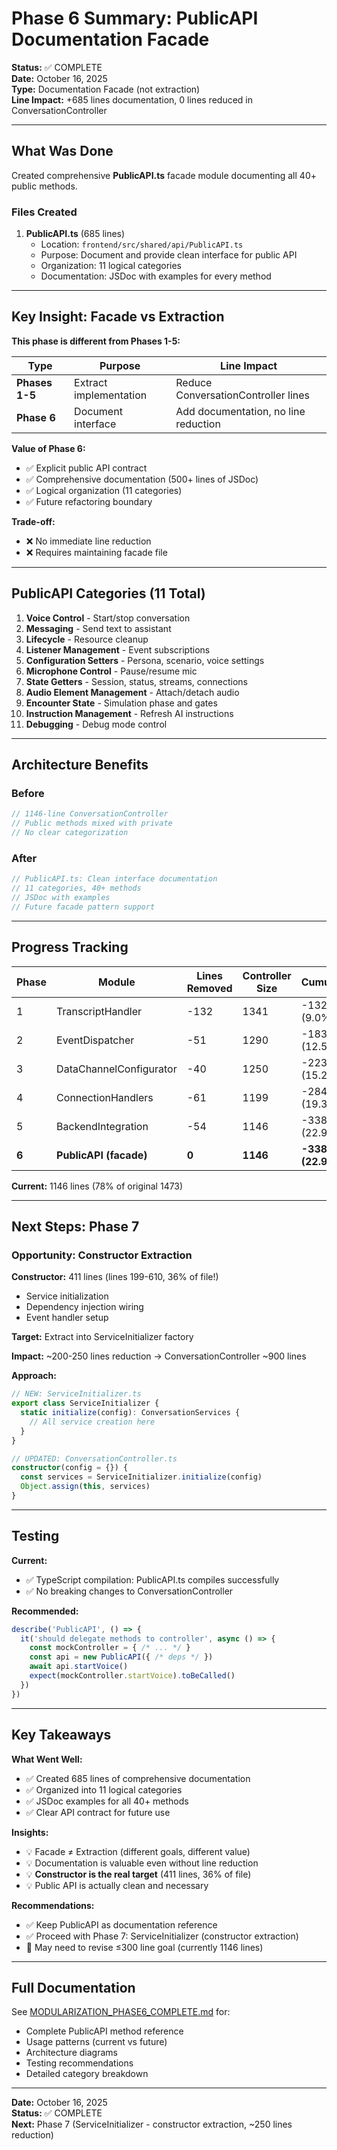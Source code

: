 # Phase 6 Summary: PublicAPI Documentation Facade

**Status:** ✅ COMPLETE  
**Date:** October 16, 2025  
**Type:** Documentation Facade (not extraction)  
**Line Impact:** +685 lines documentation, 0 lines reduced in ConversationController

---

## What Was Done

Created comprehensive **PublicAPI.ts** facade module documenting all 40+ public methods.

### Files Created

1. **PublicAPI.ts** (685 lines)
   - Location: `frontend/src/shared/api/PublicAPI.ts`
   - Purpose: Document and provide clean interface for public API
   - Organization: 11 logical categories
   - Documentation: JSDoc with examples for every method

---

## Key Insight: Facade vs Extraction

**This phase is different from Phases 1-5:**

| Type | Purpose | Line Impact |
|------|---------|-------------|
| **Phases 1-5** | Extract implementation | Reduce ConversationController lines |
| **Phase 6** | Document interface | Add documentation, no line reduction |

**Value of Phase 6:**
- ✅ Explicit public API contract
- ✅ Comprehensive documentation (500+ lines of JSDoc)
- ✅ Logical organization (11 categories)
- ✅ Future refactoring boundary

**Trade-off:**
- ❌ No immediate line reduction
- ❌ Requires maintaining facade file

---

## PublicAPI Categories (11 Total)

1. **Voice Control** - Start/stop conversation
2. **Messaging** - Send text to assistant
3. **Lifecycle** - Resource cleanup
4. **Listener Management** - Event subscriptions
5. **Configuration Setters** - Persona, scenario, voice settings
6. **Microphone Control** - Pause/resume mic
7. **State Getters** - Session, status, streams, connections
8. **Audio Element Management** - Attach/detach audio
9. **Encounter State** - Simulation phase and gates
10. **Instruction Management** - Refresh AI instructions
11. **Debugging** - Debug mode control

---

## Architecture Benefits

### Before
```typescript
// 1146-line ConversationController
// Public methods mixed with private
// No clear categorization
```

### After
```typescript
// PublicAPI.ts: Clean interface documentation
// 11 categories, 40+ methods
// JSDoc with examples
// Future facade pattern support
```

---

## Progress Tracking

| Phase | Module | Lines Removed | Controller Size | Cumulative |
|-------|--------|---------------|-----------------|-----------|
| 1 | TranscriptHandler | -132 | 1341 | -132 (9.0%) |
| 2 | EventDispatcher | -51 | 1290 | -183 (12.5%) |
| 3 | DataChannelConfigurator | -40 | 1250 | -223 (15.2%) |
| 4 | ConnectionHandlers | -61 | 1199 | -284 (19.3%) |
| 5 | BackendIntegration | -54 | 1146 | -338 (22.9%) |
| **6** | **PublicAPI (facade)** | **0** | **1146** | **-338 (22.9%)** |

**Current:** 1146 lines (78% of original 1473)

---

## Next Steps: Phase 7

### Opportunity: Constructor Extraction

**Constructor:** 411 lines (lines 199-610, 36% of file!)
- Service initialization
- Dependency injection wiring
- Event handler setup

**Target:** Extract into ServiceInitializer factory

**Impact:** ~200-250 lines reduction → ConversationController ~900 lines

**Approach:**
```typescript
// NEW: ServiceInitializer.ts
export class ServiceInitializer {
  static initialize(config): ConversationServices {
    // All service creation here
  }
}

// UPDATED: ConversationController.ts
constructor(config = {}) {
  const services = ServiceInitializer.initialize(config)
  Object.assign(this, services)
}
```

---

## Testing

**Current:**
- ✅ TypeScript compilation: PublicAPI.ts compiles successfully
- ✅ No breaking changes to ConversationController

**Recommended:**
```typescript
describe('PublicAPI', () => {
  it('should delegate methods to controller', async () => {
    const mockController = { /* ... */ }
    const api = new PublicAPI({ /* deps */ })
    await api.startVoice()
    expect(mockController.startVoice).toBeCalled()
  })
})
```

---

## Key Takeaways

**What Went Well:**
- ✅ Created 685 lines of comprehensive documentation
- ✅ Organized into 11 logical categories
- ✅ JSDoc examples for all 40+ methods
- ✅ Clear API contract for future use

**Insights:**
- 💡 Facade ≠ Extraction (different goals, different value)
- 💡 Documentation is valuable even without line reduction
- 💡 **Constructor is the real target** (411 lines, 36% of file)
- 💡 Public API is actually clean and necessary

**Recommendations:**
- ✅ Keep PublicAPI as documentation reference
- ✅ Proceed with Phase 7: ServiceInitializer (constructor extraction)
- 🔄 May need to revise ≤300 line goal (currently 1146 lines)

---

## Full Documentation

See [MODULARIZATION_PHASE6_COMPLETE.md](./MODULARIZATION_PHASE6_COMPLETE.md) for:
- Complete PublicAPI method reference
- Usage patterns (current vs future)
- Architecture diagrams
- Testing recommendations
- Detailed category breakdown

---

**Date:** October 16, 2025  
**Status:** ✅ COMPLETE  
**Next:** Phase 7 (ServiceInitializer - constructor extraction, ~250 lines reduction)
